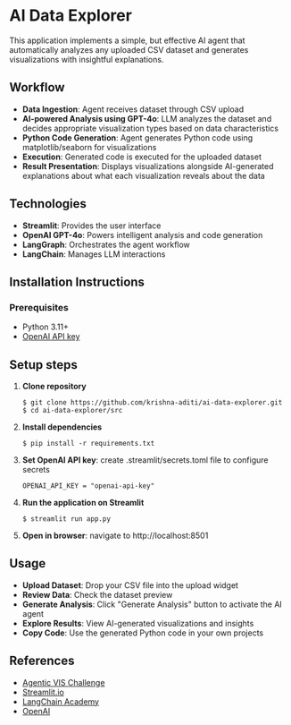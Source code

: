 # AI Data Explorer
This application implements a simple, but effective AI agent that automatically analyzes any uploaded CSV dataset and generates visualizations with insightful explanations. 

## Workflow
- **Data Ingestion**: Agent receives dataset through CSV upload
- **AI-powered Analysis using GPT-4o**: LLM analyzes the dataset and decides appropriate visualization types based on data characteristics
- **Python Code Generation**: Agent generates Python code using matplotlib/seaborn for visualizations
- **Execution**: Generated code is executed for the uploaded dataset
- **Result Presentation**: Displays visualizations alongside AI-generated explanations about what each visualization reveals about the data

## Technologies
- **Streamlit**: Provides the user interface
- **OpenAI GPT-4o**: Powers intelligent analysis and code generation
- **LangGraph**: Orchestrates the agent workflow
- **LangChain**: Manages LLM interactions

## Installation Instructions
### Prerequisites
- Python 3.11+
- [OpenAI API key](https://openai.com/api/)

## Setup steps
1. **Clone repository**
   ```
   $ git clone https://github.com/krishna-aditi/ai-data-explorer.git
   $ cd ai-data-explorer/src
   ```
2. **Install dependencies**
   ```
   $ pip install -r requirements.txt
   ```
3. **Set OpenAI API key**: create .streamlit/secrets.toml file to configure secrets
   ```
   OPENAI_API_KEY = "openai-api-key"
   ```
4. **Run the application on Streamlit**
   ```
   $ streamlit run app.py
   ```
5. **Open in browser**: navigate to http://localhost:8501

## Usage
- **Upload Dataset**: Drop your CSV file into the upload widget
- **Review Data**: Check the dataset preview
- **Generate Analysis**: Click "Generate Analysis" button to activate the AI agent
- **Explore Results**: View AI-generated visualizations and insights
- **Copy Code**: Use the generated Python code in your own projects
    
## References
- [Agentic VIS Challenge](https://www.visagent.org)
- [Streamlit.io](https://streamlit.io)
- [LangChain Academy](https://github.com/langchain-ai/langchain-academy)
- [OpenAI](https://openai.com/api/)
